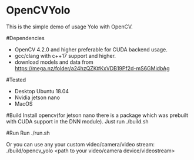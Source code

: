 # OpenCVYolo
This is the simple demo of usage Yolo with OpenCV.

#Dependencies
- OpenCV 4.2.0 and higher preferable for CUDA backend usage.
- gcc/clang with c++17 support and higher.
- download models and data from https://mega.nz/folder/a24hzQZK#KxVDB19Pf2d-mS6GMidbAg

#Tested
- Desktop Ubuntu 18.04
- Nvidia jetson nano
- MacOS

#Build
Install opencv(for jetson nano there is a package which was prebuilt with CUDA support in the DNN module).
Just run ./build.sh

#Run
Run ./run.sh

Or you can use any your custom video/camera/video stream:
./build/opencv_yolo <path to your video/camera device/videostream>

